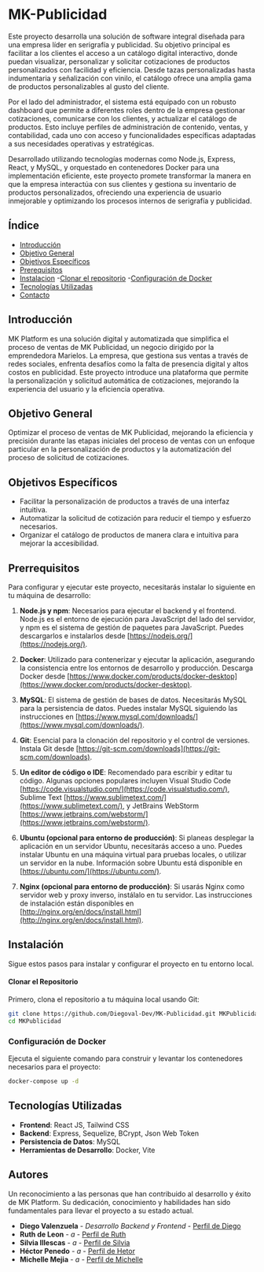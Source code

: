 # MK-Publicidad
Este proyecto desarrolla una solución de software integral diseñada para una empresa líder en serigrafía y publicidad. Su objetivo principal es facilitar a los clientes el acceso a un catálogo digital interactivo, donde puedan visualizar, personalizar y solicitar cotizaciones de productos personalizados con facilidad y eficiencia. Desde tazas personalizadas hasta indumentaria y señalización con vinilo, el catálogo ofrece una amplia gama de productos personalizables al gusto del cliente.

Por el lado del administrador, el sistema está equipado con un robusto dashboard que permite a diferentes roles dentro de la empresa gestionar cotizaciones, comunicarse con los clientes, y actualizar el catálogo de productos. Esto incluye perfiles de administración de contenido, ventas, y contabilidad, cada uno con acceso y funcionalidades específicas adaptadas a sus necesidades operativas y estratégicas.

Desarrollado utilizando tecnologías modernas como Node.js, Express, React, y MySQL, y orquestado en contenedores Docker para una implementación eficiente, este proyecto promete transformar la manera en que la empresa interactúa con sus clientes y gestiona su inventario de productos personalizados, ofreciendo una experiencia de usuario inmejorable y optimizando los procesos internos de serigrafía y publicidad.

## Índice

- [Introducción](#introducción)
- [Objetivo General](#objetivo-general)
- [Objetivos Específicos](#objetivos-específicos)
- [Prerequisitos](#prerrequisitos)
- [Instalacion](#instalación)
    -[Clonar el repositorio](#Clonar-el-Repositorio)
    -[Configuración de Docker](#Configuración-de-Docker)
- [Tecnologías Utilizadas](#tecnologías-utilizadas)
- [Contacto](#contacto)
## Introducción

MK Platform es una solución digital y automatizada que simplifica el proceso de ventas de MK Publicidad, un negocio dirigido por la emprendedora Marielos. La empresa, que gestiona sus ventas a través de redes sociales, enfrenta desafíos como la falta de presencia digital y altos costos en publicidad. Este proyecto introduce una plataforma que permite la personalización y solicitud automática de cotizaciones, mejorando la experiencia del usuario y la eficiencia operativa.

## Objetivo General

Optimizar el proceso de ventas de MK Publicidad, mejorando la eficiencia y precisión durante las etapas iniciales del proceso de ventas con un enfoque particular en la personalización de productos y la automatización del proceso de solicitud de cotizaciones.
## Objetivos Específicos

- Facilitar la personalización de productos a través de una interfaz intuitiva.
- Automatizar la solicitud de cotización para reducir el tiempo y esfuerzo necesarios.
- Organizar el catálogo de productos de manera clara e intuitiva para mejorar la accesibilidad.


## Prerrequisitos

Para configurar y ejecutar este proyecto, necesitarás instalar lo siguiente en tu máquina de desarrollo:

1. **Node.js y npm**: Necesarios para ejecutar el backend y el frontend. Node.js es el entorno de ejecución para JavaScript del lado del servidor, y npm es el sistema de gestión de paquetes para JavaScript. Puedes descargarlos e instalarlos desde [https://nodejs.org/](https://nodejs.org/).

2. **Docker**: Utilizado para contenerizar y ejecutar la aplicación, asegurando la consistencia entre los entornos de desarrollo y producción. Descarga Docker desde [https://www.docker.com/products/docker-desktop](https://www.docker.com/products/docker-desktop).

3. **MySQL**: El sistema de gestión de bases de datos. Necesitarás MySQL para la persistencia de datos. Puedes instalar MySQL siguiendo las instrucciones en [https://www.mysql.com/downloads/](https://www.mysql.com/downloads/).

4. **Git**: Esencial para la clonación del repositorio y el control de versiones. Instala Git desde [https://git-scm.com/downloads](https://git-scm.com/downloads).

5. **Un editor de código o IDE**: Recomendado para escribir y editar tu código. Algunas opciones populares incluyen Visual Studio Code [https://code.visualstudio.com/](https://code.visualstudio.com/), Sublime Text [https://www.sublimetext.com/](https://www.sublimetext.com/), y JetBrains WebStorm [https://www.jetbrains.com/webstorm/](https://www.jetbrains.com/webstorm/).

6. **Ubuntu (opcional para entorno de producción)**: Si planeas desplegar la aplicación en un servidor Ubuntu, necesitarás acceso a uno. Puedes instalar Ubuntu en una máquina virtual para pruebas locales, o utilizar un servidor en la nube. Información sobre Ubuntu está disponible en [https://ubuntu.com/](https://ubuntu.com/).

7. **Nginx (opcional para entorno de producción)**: Si usarás Nginx como servidor web y proxy inverso, instálalo en tu servidor. Las instrucciones de instalación están disponibles en [http://nginx.org/en/docs/install.html](http://nginx.org/en/docs/install.html).
## Instalación

Sigue estos pasos para instalar y configurar el proyecto en tu entorno local.

#### Clonar el Repositorio

Primero, clona el repositorio a tu máquina local usando Git:

```bash
git clone https://github.com/Diegoval-Dev/MK-Publicidad.git MKPublicidad
cd MKPublicidad
```
### Configuración de Docker

Ejecuta el siguiente comando para construir y levantar los contenedores necesarios para el proyecto:

```bash
docker-compose up -d
```

## Tecnologías Utilizadas

- **Frontend**: React JS, Tailwind CSS
- **Backend**: Express, Sequelize, BCrypt, Json Web Token
- **Persistencia de Datos**: MySQL
- **Herramientas de Desarrollo**: Docker, Vite

## Autores
Un reconocimiento a las personas que han contribuido al desarrollo y éxito de MK Platform. Su dedicación, conocimiento y habilidades han sido fundamentales para llevar el proyecto a su estado actual.
- **Diego Valenzuela** - *Desarrollo Backend y Frontend* - [Perfil de Diego](https://github.com/diegoval-dev)
- **Ruth de Leon** - *a* - [Perfil de Ruth](https://github.com/Anaru03)
- **Silvia Illescas** - *a* - [Perfil de Silvia](https://github.com/Silviaillescas)
- **Héctor Penedo** - *a* - [Perfil de Hetor](https://github.com/DANdelion-0908)
- **Michelle Mejia** - *a* - [Perfil de Michelle](https://github.com/michellemej22596)
